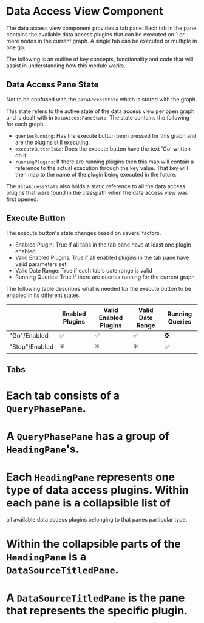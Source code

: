 # Data Access View Component

The data access view component provides a tab pane. Each tab in the pane contains
the available data access plugins that can be executed on 1 or more nodes in the
current graph. A single tab can be executed or multiple in one go.

<p/>

The following is an outline of key concepts, functionality and code that will assist in understanding
how this module works.

## Data Access Pane State

Not to be confused with the `DataAccessState` which is stored with the graph.

This state refers to the active state of the data access view per open graph and
is dealt with in `DataAccessPaneState`. The state contains the following for each graph...

* `queriesRunning`: Has the execute button been pressed for this graph and are the plugins still executing.
* `executeButtonIsGo`: Does the execute button have the text 'Go' written on it.
* `runningPlugins`: If there are running plugins then this map will contain a reference to the
actual execution through the key value. That key will then map to the name of the plugin being executed
in the future.

The `DataAccessState` also holds a static reference to all the data access plugins that were
found in the classpath when the data access view was first opened.

## Execute Button

The execute button's state changes based on several factors.

* Enabled Plugin: True if all tabs in the tab pane have at least one plugin enabled
* Valid Enabled Plugins: True if all enabled plugins in the tab pane have valid parameters set
* Valid Date Range: True if each tab's date range is valid
* Running Queries: True if there are queries running for the current graph

The following table describes what is needed for the execute button to be enabled in its different
states.

|                | Enabled Plugins         | Valid Enabled Plugins  | Valid Date Range        | Running Queries               |
| -------------- | ----------------------  | ---------------------- | ----------------------- | ----------------------------- |
| "Go"/Enabled   | :white_check_mark:      | :white_check_mark:     | :white_check_mark:      | :negative_squared_cross_mark: |
| "Stop"/Enabled | :eight_spoked_asterisk: | :eight_spoked_asterisk:| :eight_spoked_asterisk: | :white_check_mark:            |

## Tabs

# Each tab consists of a `QueryPhasePane`.
# A `QueryPhasePane` has a group of `HeadingPane`'s.
# Each `HeadingPane` represents one type of data access plugins. Within each pane is a collapsible list of
  all available data access plugins belonging to that panes particular type.
# Within the collapsible parts of the `HeadingPane` is a `DataSourceTitledPane`.
# A `DataSourceTitledPane` is the pane that represents the specific plugin.